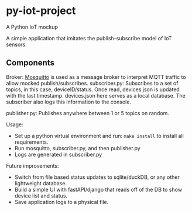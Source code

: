# py-iot-project
A Python IoT mockup


A simple application that imitates the publish-subscribe model of IoT sensors.

## Components

Broker: [Mosquitto](http://mosquitto.org/) is used as a message broker to interpret MQTT traffic to allow mocked publish/subscribes.
subscriber.py: Subscribes to a set of topics, in this case, deviceID/status. Once read, devices.json is updated with the last timestamp. devices.json here serves as a local database. The subscriber also logs this information to the console.

publisher.py: Publishes anywhere between 1 or 5 topics on random.

Usage: 
- Set up a python virtual environment and run: `make install` to install all requirements.
- Run mosquitto, subscriber.py, and then publisher.py
- Logs are generated in subscriber.py


Future improvements: 
- Switch from file based status updates to sqlite/duckDB, or any other lightweight database.
- Build a simple UI with fastAPI/django that reads off of the DB to show device list and status. 
- Save application logs to a physical file.